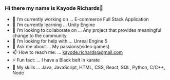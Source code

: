 ### Hi there my name is Kayode Richards👋
- 🔭 I’m currently working on ... E-commerce Full Stack Application
- 🌱 I’m currently learning ... Unity Engine
- 👯 I’m looking to collaborate on ... Any project that provides meaningful change to the community
- 🤔 I’m looking for help with ... Unreal Engine 5
- 💬 Ask me about ... My passions(video games)
- 📫 How to reach me: ... kayode.richards@gmail.com
- ⚡ Fun fact: ... I have a Black belt in karate
- 🌱 My skills ... Java, JavaScript, HTML, CSS, React, SQL, Python, C/C++, Node  

